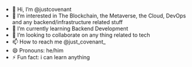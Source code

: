 - 👋 Hi, I’m @justcovenant
- 👀 I’m interested in The Blockchain, the Metaverse, the Cloud, DevOps and any backend/infrastructure related stuff
- 🌱 I’m currently learning Backend Development
- 💞️ I’m looking to collaborate on any thing related to tech
- 📫 How to reach me @just_covenant_
- 😄 Pronouns: he/him
- ⚡ Fun fact: i can learn anything

<!---
justcovenant/justcovenant is a ✨ special ✨ repository because its `README.md` (this file) appears on your GitHub profile.
You can click the Preview link to take a look at your changes.
--->
